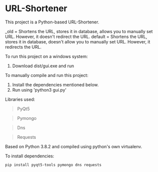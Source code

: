 # URL-Shortener

This project is a Python-based URL-Shortener. 

_old = Shortens the URL, stores it in database, allows you to manually set URL. However, it doesn't redirect the URL.
default = Shortens the URL, stores it in database, doesn't allow you to manually set URL. However, it redirects the URL.

To run this project on a windows system:
1. Download dist/gui.exe and run

To manually compile and run this project:
1. Install the dependencies mentioned below.
2. Run using 'python3 gui.py'

Libraries used:
>PyQt5

>Pymongo

>Dns

>Requests

Based on Python 3.8.2 and compiled using python's own virtualenv.

To install dependencies:

~~~
pip install pyqt5-tools pymongo dns requests
~~~